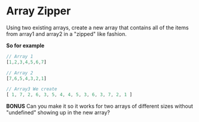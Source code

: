 # Array Zipper

Using two existing arrays, create a new array that contains all of the items from array1 and array2 in a "zipped" like fashion.

**So for example**
``` Javascript
// Array 1
[1,2,3,4,5,6,7]

// Array 2
[7,6,5,4,3,2,1]

// Array3 We create
[ 1, 7, 2, 6, 3, 5, 4, 4, 5, 3, 6, 3, 7, 2, 1 ]
```

**BONUS**
Can you make it so it works for two arrays of different sizes without "undefined" showing up in the new array?



